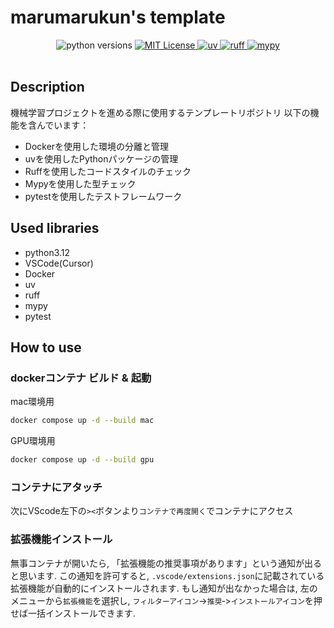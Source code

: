 # marumarukun's template

<center>

<!-- ![image.png](docs/logo.png) -->

</center>

<div align="center">
    <img alt="python versions" src="https://img.shields.io/badge/python-3.12-blue?color=5271FF">
    <a href="https://opensource.org/licenses/MIT">
        <img alt="MIT License" src="https://img.shields.io/badge/license-MIT-green?color=5271FF">
    </a>
    <a href="https://github.com/astral-sh/rye">
        <img alt="uv" src="https://img.shields.io/badge/package%20manager-uv-blue?color=5271FF">
    </a>
    <a href="https://github.com/PyCQA/flake8">
        <img alt="ruff" src="https://img.shields.io/badge/code%20style-ruff-000000.svg?color=5271FF">
    </a>
    <a href="https://github.com/python/mypy">
        <img alt="mypy" src="https://img.shields.io/badge/typing-mypy-blue?color=5271FF">
    </a>
</div>
<br />


## Description

機械学習プロジェクトを進める際に使用するテンプレートリポジトリ
以下の機能を含んでいます：

- Dockerを使用した環境の分離と管理
- uvを使用したPythonパッケージの管理
- Ruffを使用したコードスタイルのチェック
- Mypyを使用した型チェック
- pytestを使用したテストフレームワーク

## Used libraries

- python3.12
- VSCode(Cursor)
- Docker
- uv
- ruff
- mypy
- pytest
## How to use

### dockerコンテナ ビルド & 起動

mac環境用

```bash
docker compose up -d --build mac
```

GPU環境用

```bash
docker compose up -d --build gpu
```

### コンテナにアタッチ

次にVScode左下の`><`ボタンより`コンテナで再度開く`でコンテナにアクセス

### 拡張機能インストール

無事コンテナが開いたら, 「拡張機能の推奨事項があります」という通知が出ると思います.
この通知を許可すると, `.vscode/extensions.json`に記載されている拡張機能が自動的にインストールされます.
もし通知が出なかった場合は, 左のメニューから`拡張機能`を選択し, `フィルターアイコン`->`推奨`‐>`インストールアイコン`を押せば一括インストールできます.

